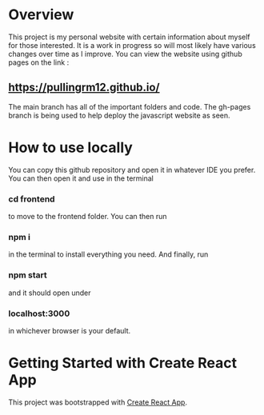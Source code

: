 # Overview

This project is my personal website with certain information about myself for those interested. 
It is a work in progress so will most likely have various changes over time as I improve. 
You can view the website using github pages on the link :

## https://pullingrm12.github.io/

The main branch has all of the important folders and code. The gh-pages branch is being used to help
deploy the javascript website as seen. 

# How to use locally

You can copy this github repository and open it in whatever IDE you prefer. 
You can then open it and use in the terminal

### cd frontend

to move to the frontend folder. 
You can then run 

### npm i 

in the terminal to install everything you need. 
And finally, run

### npm start

and it should open under 

### localhost:3000

in whichever browser is your default. 

# Getting Started with Create React App

This project was bootstrapped with [Create React App](https://github.com/facebook/create-react-app).

